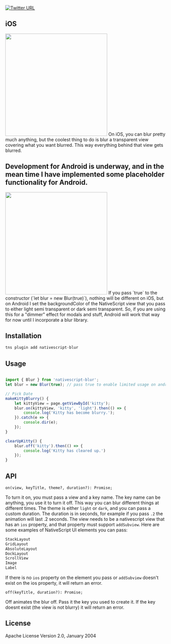 [![Twitter URL](https://img.shields.io/badge/twitter-davecoffin-blue.svg)](https://twitter.com/davecoffin)




## iOS
<img src="https://github.com/davecoffin/nativescript-blur/blob/master/blur.gif?raw=true" height="320" > 
On iOS, you can blur pretty much anything, but the coolest thing to do is blur a transparent view covering what you want blurred. This way everything behind that view gets blurred. 

## Development for Android is underway, and in the mean time I have implemented some placeholder functionality for Android.
<img src="https://github.com/davecoffin/nativescript-blur/blob/master/blurandroid.gif?raw=true" height="320" > 
If you pass `true` to the constructor (`let blur = new Blur(true)`), nothing will be different on iOS, but on Android I set the backgroundColor of the NativeScript view that you pass to either light semi transparent or dark semi transparent. So, if you are using this for a "dimmer" effect for modals and stuff, Android will work that way for now until I incorporate a blur library.

## Installation

```javascript
tns plugin add nativescript-blur
```

## Usage 


```js

import { Blur } from 'nativescript-blur';
let blur = new Blur(true); // pass true to enable limited usage on android (for now);

// Pick Date
makeKittyBlurry() {
    let kittyView = page.getViewById('kitty');
    blur.on(kittyView, 'kitty', 'light').then(() => {
        console.log('Kitty has become blurry.');
    }).catch(e => {
        console.dir(e);
    });
}

clearUpKitty() {
    blur.off('kitty').then(() => {
        console.log('Kitty has cleared up.')
    });
}

```

## API

`on(view, keyTitle, theme?, duration?): Promise;`

To turn it on, you must pass a view and a key name. The key name can be anything, you use it to turn it off. This way you can blur different things at different times. The theme is either `light` or `dark`, and you can pass a custom duration. The duration is in seconds, for example if you pass `.2` the animation will last .2 seconds. 
The view needs to be a nativescript view that has an `ios` property, and that property must support `addSubview`. Here are some examples of NativeScript UI elements you can pass:
```js
StackLayout
GridLayout
AbsoluteLayout
DockLayout
ScrollView
Image
Label
```
If there is no `ios` property on the element you pass or `addSubview` doesn't exist on the ios property, it will return an error.

`off(keyTitle, duration?): Promise;`

Off animates the blur off. Pass it the key you used to create it. If the key doesnt exist (the view is not blurry) it will return an error.

    
## License

Apache License Version 2.0, January 2004
